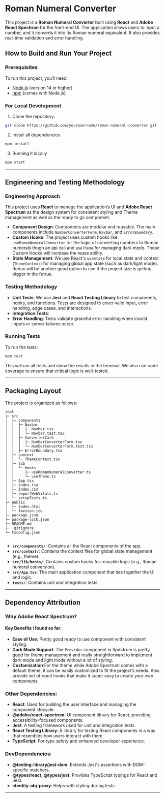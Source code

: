 # Roman Numeral Converter

This project is a **Roman Numeral Converter** built using **React** and **Adobe React Spectrum** for the front-end UI. The application allows users to input a number, and it converts it into its Roman numeral equivalent. It also provides real-time validation and error handling.

## How to Build and Run Your Project

### Prerequisites

To run this project, you’ll need:

- [Node.js](https://nodejs.org/) (version 14 or higher)
- [npm](https://www.npmjs.com/) (comes with Node.js)

### For Local Development

1. Clone the repository:

```bash
git clone https://github.com/yourusername/roman-numeral-converter.git
```

2. Install all dependencies

```bash
npm install
```

3. Running it locally

```bash
npm start
```

---

## Engineering and Testing Methodology

### Engineering Approach

This project uses **React** to manage the application’s UI and **Adobe React Spectrum** as the design system for consistent styling and Theme management as well as the ready to go component.

- **Component Design**: Components are modular and reusable. The main components include `NumberConverterForm`, `Navbar`, and `ErrorBoundary`.
- **Custom Hooks**: The project uses custom hooks like `useRomanNumeralConverter` for the logic of converting numbers to Roman numerals thugh an api call and `useTheme` for managing dark mode. Those Custom Hooks will increase the reuse ability.
- **State Management**: We use React's `useState` for local state and context (`ThemeContext`) for managing global app state (such as dark/light mode). Redux will be another good option to use if the project size is getting bigger in the futrue.

### Testing Methodology

- **Unit Tests**: We use **Jest** and **React Testing Library** to test components, hooks, and functions. Tests are designed to cover valid input, error handling, edge cases, and interactions.
- **Integration Tests**:
- **Error Handling**: Tests validate graceful error handling when invalid inputs or server failures occur.

### Running Tests

To run the tests:

```bash
npm test

```

This will run all tests and show the results in the terminal. We also use code coverage to ensure that critical logic is well-tested.

---

## Packaging Layout

The project is organized as follows:

```plaintext
root
├─ src
│  ├─ components
│  │  ├─ Navbar
│  │  │  ├─ Navbar.tsx
│  │  │  └─ Navbar.test.tsx
│  │  ├─ ConverterCard
│  │  │  ├─ NumberConverterForm.tsx
│  │  │  └─ NumberConverterForm.test.tsx
│  │  ├─ ErrorBoundary.tsx
│  ├─ context
│  │  └─ ThemeContext.tsx
│  ├─ lib
│  │  └─ hooks
│  │     ├─ useRomanNumeralConverter.ts
│  │     └─ useTheme.ts
│  ├─ App.tsx
│  ├─ index.tsx
│  ├─ index.css
│  ├─ reportWebVitals.ts
│  └─ setupTests.ts
├─ public
│  ├─ index.html
│  └─ favicon.ico
├─ package.json
├─ package-lock.json
├─ README.md
├─ .gitignore
└─ tsconfig.json


```

- **`src/components/`**: Contains all the React components of the app.
- **`src/context/`**: Contains the context files for global state management (e.g., theme).
- **`src/lib/hooks/`**: Contains custom hooks for reusable logic (e.g., Roman numeral conversion).
- **`src/App.tsx`**: The main application component that ties together the UI and logic.
- **`tests/`**: Contains unit and integration tests.

---

## Dependency Attribution

### Why Adobe React Spectrum?

#### Key Benefits I found so far:

- **Ease of Use**: Pretty good ready to use component with consistent styling.
- **Dark Mode Support**: The `Provider` component in Spectrum is pretty good for theme management and really straightforward to implement dark mode and light mode without a lot of styling.
- **Customization**:For the theme while Adobe Spectrum comes with a default theme, it can be easily customized to fit the project’s needs. Also provide set of react hooks that make it super easy to create your own components

### Other Dependencies:

- **React**: Used for building the user interface and managing the component lifecycle.
- **@adobe/react-spectrum**: UI component library for React, providing accessibility-focused components.
- **Jest**: A testing framework used for unit and integration tests.
- **React Testing Library**: A library for testing React components in a way that resembles how users interact with them.
- **TypeScript**: For type safety and enhanced developer experience.

### DevDependencies:

- **@testing-library/jest-dom**: Extends Jest's assertions with DOM-specific matchers.
- **@types/react, @types/jest**: Provides TypeScript typings for React and Jest.
- **identity-obj-proxy**: Helps with styling during tests.

---
